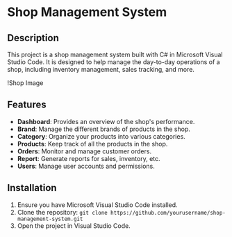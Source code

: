 # Shop Management System

## Description
This project is a shop management system built with C# in Microsoft Visual Studio Code. It is designed to help manage the day-to-day operations of a shop, including inventory management, sales tracking, and more.

!Shop Image

## Features
- **Dashboard**: Provides an overview of the shop's performance.
- **Brand**: Manage the different brands of products in the shop.
- **Category**: Organize your products into various categories.
- **Products**: Keep track of all the products in the shop.
- **Orders**: Monitor and manage customer orders.
- **Report**: Generate reports for sales, inventory, etc.
- **Users**: Manage user accounts and permissions.

## Installation
1. Ensure you have Microsoft Visual Studio Code installed.
2. Clone the repository: `git clone https://github.com/yourusername/shop-management-system.git`
3. Open the project in Visual Studio Code.
